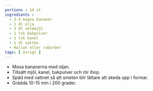 ```yaml
---
portions : 14 st
ingredients :
  - 3-4 mogna bananer
  - 1 dl olja
  - 3 dl vetemjöl
  - 1 tsk bakpulver
  - 1 tsk kanel
  - ½ dl vatten
  - Hallon eller rabarber
tags: [ övrigt ]
---
```

* Mosa bananerna med oljan.
* Tillsätt mjöl, kanel, bakpulver och rör ihop.
* Späd med vattnet så att smeten blir lättare att skeda upp i formar.
* Grädda 10-15 min i 200 grader.
